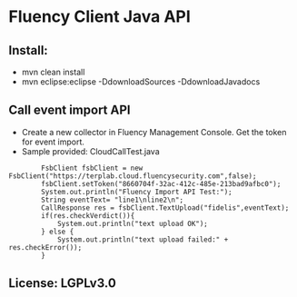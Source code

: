 # Fluency Client Java API 

## Install:

* mvn clean install
* mvn eclipse:eclipse -DdownloadSources -DdownloadJavadocs

## Call event import API

* Create a new collector in Fluency Management Console. Get the token for event import.
* Sample provided:  CloudCallTest.java
```
		FsbClient fsbClient = new FsbClient("https://terplab.cloud.fluencysecurity.com",false);
	    fsbClient.setToken("8660704f-32ac-412c-485e-213bad9afbc0");
		System.out.println("Fluency Import API Test:");
		String eventText= "line1\nline2\n";
		CallResponse res = fsbClient.TextUpload("fidelis",eventText);
		if(res.checkVerdict()){
			System.out.println("text upload OK");
		} else {
			System.out.println("text upload failed:" + res.checkError());
		}	
```

## License: LGPLv3.0
